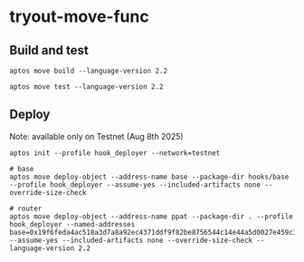 # tryout-move-func
## Build and test
```
aptos move build --language-version 2.2

aptos move test --language-version 2.2
```

## Deploy
Note: available only on Testnet (Aug 8th 2025)

```
aptos init --profile hook_deployer --network=testnet

# base 
aptos move deploy-object --address-name base --package-dir hooks/base --profile hook_deployer --assume-yes --included-artifacts none --override-size-check

# router
aptos move deploy-object --address-name ppat --package-dir . --profile hook_deployer --named-addresses base=0x19f6feda4ac518a3d7a8a92ec4371ddf9f82be8756544c14e44a5d0027e459c3 --assume-yes --included-artifacts none --override-size-check --language-version 2.2
```